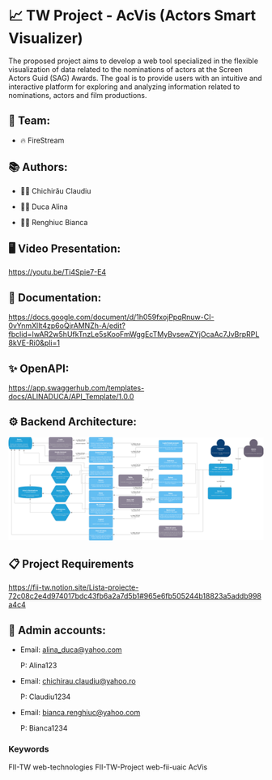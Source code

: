 # 📈 TW Project - AcVis (Actors Smart Visualizer)

The proposed project aims to develop a web tool specialized in the flexible visualization of data related to the nominations of actors at the Screen Actors Guid (SAG) Awards. The goal is to provide users with an intuitive and interactive platform for exploring and analyzing information related to nominations, actors and film productions.

## 👥 Team:

* 🔥 FireStream

## 📚 Authors:

* 👨‍💻 Chichirău Claudiu

* 👩‍💻 Duca Alina

* 👩‍💻 Renghiuc Bianca

## 🖥️ Video Presentation:

https://youtu.be/Ti4Spie7-E4

## 📄 Documentation:

https://docs.google.com/document/d/1h059fxojPpqRnuw-CI-0vYnmXlIt4zp6oQjrAMNZh-A/edit?fbclid=IwAR2w5hUfkTnzLe5sKooFmWggEcTMyBvsewZYjOcaAc7JvBrpRPL8kVE-Ri0&pli=1

## ✨ OpenAPI:

https://app.swaggerhub.com/templates-docs/ALINADUCA/API_Template/1.0.0

## ⚙️ Backend Architecture:

![alt text](https://github.com/alinaduca/tehnologii-web/blob/main/src/view/Architecture.png?raw=true)

## 📋 Project Requirements

https://fii-tw.notion.site/Lista-proiecte-72c08c2e4d974017bdc43fb6a2a7d5b1#965e6fb505244b18823a5addb998a4c4

## 🔑 Admin accounts:

* Email: alina_duca@yahoo.com
    
    P: Alina123
    
* Email: chichirau.claudiu@yahoo.ro
    
   P: Claudiu1234
  
* Email: bianca.renghiuc@yahoo.com

    P: Bianca1234


### Keywords
FII-TW
web-technologies
FII-TW-Project
web-fii-uaic
AcVis
